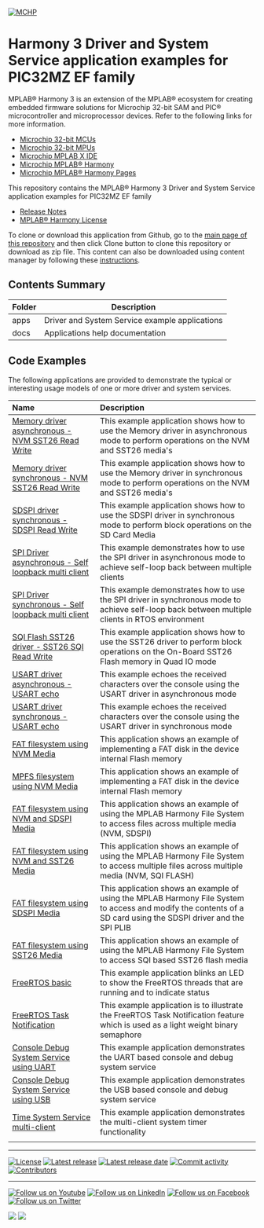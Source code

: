 ﻿[![MCHP](https://www.microchip.com/ResourcePackages/Microchip/assets/dist/images/logo.png)](https://www.microchip.com)

# Harmony 3 Driver and System Service application examples for PIC32MZ EF family

MPLAB® Harmony 3 is an extension of the MPLAB® ecosystem for creating embedded firmware solutions for Microchip 32-bit SAM and PIC® microcontroller and microprocessor devices.  Refer to the following links for more information.

- [Microchip 32-bit MCUs](https://www.microchip.com/design-centers/32-bit)
- [Microchip 32-bit MPUs](https://www.microchip.com/design-centers/32-bit-mpus)
- [Microchip MPLAB X IDE](https://www.microchip.com/mplab/mplab-x-ide)
- [Microchip MPLAB® Harmony](https://www.microchip.com/mplab/mplab-harmony)
- [Microchip MPLAB® Harmony Pages](https://microchip-mplab-harmony.github.io/)

This repository contains the MPLAB® Harmony 3 Driver and System Service application examples for PIC32MZ EF family

- [Release Notes](release_notes.md)
- [MPLAB® Harmony License](mplab_harmony_license.md)

To clone or download this application from Github, go to the [main page of this repository](https://github.com/Microchip-MPLAB-Harmony/core_apps_pic32mz_ef) and then click Clone button to clone this repository or download as zip file.
This content can also be downloaded using content manager by following these [instructions](https://github.com/Microchip-MPLAB-Harmony/contentmanager/wiki).

## Contents Summary

| Folder     | Description                                    |
| ---        | ---                                            |
| apps       | Driver and System Service example applications |
| docs       | Applications help documentation                |

## Code Examples

The following applications are provided to demonstrate the typical or interesting usage models of one or more driver and system services.

| Name | Description|
|:---------|:-----------|
|[Memory driver asynchronous - NVM SST26 Read Write](apps/driver/memory/async/nvm_sst26_read_write/readme.md) | This example application shows how to use the Memory driver in asynchronous mode to perform operations on the NVM and SST26 media's |
|[Memory driver synchronous - NVM SST26 Read Write](apps/driver/memory/sync/nvm_sst26_read_write/readme.md) | This example application shows how to use the Memory driver in synchronous mode to perform operations on the NVM and SST26 media's |
|[SDSPI driver synchronous - SDSPI Read Write](apps/driver/sdspi/sync/sdspi_read_write/readme.md) | This example application shows how to use the SDSPI driver in synchronous mode to perform block operations on the SD Card Media  |
|[SPI Driver asynchronous - Self loopback multi client](apps/driver/spi/async/spi_self_loopback_multi_client/readme.md) | This example demonstrates how to use the SPI driver in asynchronous mode to achieve self-loop back between multiple clients |
|[SPI Driver synchronous - Self loopback multi client](apps/driver/spi/sync/spi_self_loopback_multi_client/readme.md) | This example demonstrates how to use the SPI driver in synchronous mode to achieve self-loop back between multiple clients in RTOS environment |
|[SQI Flash SST26 driver - SST26 SQI Read Write](apps/driver/sqi_flash/sst26/sst26_sqi_read_write/readme.md) | This example application shows how to use the SST26 driver to perform block operations on the On-Board SST26 Flash memory in Quad IO mode |
|[USART driver asynchronous - USART echo](apps/driver/usart/async/usart_echo/readme.md) | This example echoes the received characters over the console using the USART driver in asynchronous mode |
|[USART driver synchronous - USART echo](apps/driver/usart/sync/usart_echo/readme.md) | This example echoes the received characters over the console using the USART driver in synchronous mode |
|[FAT filesystem using NVM Media](apps/fs/nvm_fat/readme.md) | This application shows an example of implementing a FAT disk in the device internal Flash memory |
|[MPFS filesystem using NVM Media](apps/fs/nvm_mpfs/readme.md) | This application shows an example of implementing a FAT disk in the device internal Flash memory |
|[FAT filesystem using NVM and SDSPI Media](apps/fs/nvm_sdspi_fat_multi_disk/readme.md) | This application shows an example of using the MPLAB Harmony File System to access files across multiple media (NVM, SDSPI) |
|[FAT filesystem using NVM and SST26 Media](apps/fs/nvm_sqi_fat/readme.md) | This application shows an example of using the MPLAB Harmony File System to access multiple files across multiple media (NVM, SQI FLASH)|
|[FAT filesystem using SDSPI Media](apps/fs/sdspi_fat/readme.md) | This application shows an example of using the MPLAB Harmony File System to access and modify the contents of a SD card using the SDSPI driver and the SPI PLIB |
|[FAT filesystem using SST26 Media](apps/fs/sqi_flash_fat/readme.md) | This application shows an example of using the MPLAB Harmony File System to access SQI based SST26 flash media |
|[FreeRTOS basic](apps/rtos/freertos/basic_freertos/readme.md) | This example application blinks an LED to show the FreeRTOS threads that are running and to indicate status |
|[FreeRTOS Task Notification](apps/rtos/freertos/task_notification_freertos/readme.md) | This example application is to illustrate the FreeRTOS Task Notification feature which is used as a light weight binary semaphore |
|[Console Debug System Service using UART](apps/system/console_debug/sys_console_debug_uart_read_write/readme.md) | This example application demonstrates the UART based console and debug system service |
|[Console Debug System Service using USB](apps/system/console_debug/sys_console_debug_usb_read_write/readme.md) | This example application demonstrates the USB based console and debug system service |
|[Time System Service multi-client](apps/system/time/sys_time_multiclient/readme.md) | This example application demonstrates the multi-client system timer functionality |
|||

____

[![License](https://img.shields.io/badge/license-Harmony%20license-orange.svg)](https://github.com/Microchip-MPLAB-Harmony/core_apps_pic32mz_ef/blob/master/mplab_harmony_license.md)
[![Latest release](https://img.shields.io/github/release/Microchip-MPLAB-Harmony/core_apps_pic32mz_ef.svg)](https://github.com/Microchip-MPLAB-Harmony/core_apps_pic32mz_ef/releases/latest)
[![Latest release date](https://img.shields.io/github/release-date/Microchip-MPLAB-Harmony/core_apps_pic32mz_ef.svg)](https://github.com/Microchip-MPLAB-Harmony/core_apps_pic32mz_ef/releases/latest)
[![Commit activity](https://img.shields.io/github/commit-activity/y/Microchip-MPLAB-Harmony/core_apps_pic32mz_ef.svg)](https://github.com/Microchip-MPLAB-Harmony/core_apps_pic32mz_ef/graphs/commit-activity)
[![Contributors](https://img.shields.io/github/contributors-anon/Microchip-MPLAB-Harmony/core_apps_pic32mz_ef.svg)]()

____

[![Follow us on Youtube](https://img.shields.io/badge/Youtube-Follow%20us%20on%20Youtube-red.svg)](https://www.youtube.com/user/MicrochipTechnology)
[![Follow us on LinkedIn](https://img.shields.io/badge/LinkedIn-Follow%20us%20on%20LinkedIn-blue.svg)](https://www.linkedin.com/company/microchip-technology)
[![Follow us on Facebook](https://img.shields.io/badge/Facebook-Follow%20us%20on%20Facebook-blue.svg)](https://www.facebook.com/microchiptechnology/)
[![Follow us on Twitter](https://img.shields.io/twitter/follow/MicrochipTech.svg?style=social)](https://twitter.com/MicrochipTech)

[![](https://img.shields.io/github/stars/Microchip-MPLAB-Harmony/core_apps_pic32mz_ef.svg?style=social)]()
[![](https://img.shields.io/github/watchers/Microchip-MPLAB-Harmony/core_apps_pic32mz_ef.svg?style=social)]()
